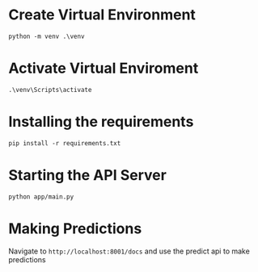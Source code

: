 # Create Virtual Environment
`python -m venv .\venv`
# Activate Virtual Enviroment
`.\venv\Scripts\activate`
# Installing the requirements
`pip install -r requirements.txt`
# Starting the API Server
`python app/main.py`
# Making Predictions
Navigate to `http://localhost:8001/docs` and use the predict api to make predictions